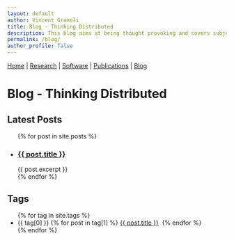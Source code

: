 ```yaml
---
layout: default
author: Vincent Gramoli
title: Blog - Thinking Distributed 
description: This blog aims at being thought provoking and covers subjects related to the distributed nature of blockchain systems.
permalink: /blog/
author_profile: false
---
```

[Home](../index) | [Research](../research) | [Software](../software) | [Publications](../publications) | [Blog](../blog)

<h1>Blog - Thinking Distributed</h1>

<h2>Latest Posts</h2>
<ul>
  {% for post in site.posts %}
    <li>
      <h3><a href="{{ post.url }}">{{ post.title }}</a></h3>
      {{ post.excerpt }}
    </li>
  {% endfor %}
</ul>

<h2>Tags</h2>
<ul>
{% for tag in site.tags %}
  <li>
  {{ tag[0] }}
    {% for post in tag[1] %}
      <a href="{{ post.url }}">{{ post.title }}</a>&nbsp;
    {% endfor %}
  </li>
{% endfor %}
</ul>
